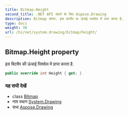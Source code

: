 ```yaml
---
title: Bitmap.Height
second_title: .NET API संदर्भ के लिए Aspose.Drawing
description: Bitmap संपत्त. इस बटमैप क ऊंचई पक्सेल में प्रप्त करत है.
type: docs
weight: 30
url: /hi/net/system.drawing/bitmap/height/
---
```

## Bitmap.Height property

इस बिटमैप की ऊंचाई पिक्सेल में प्राप्त करता है.

```csharp
public override int Height { get; }
```

### यह सभी देखें

* class [Bitmap](../)
* नाम स्थान [System.Drawing](../../bitmap/)
* सभा [Aspose.Drawing](../../../)


